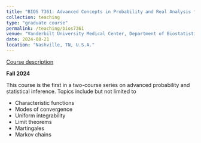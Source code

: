 ```yaml
---
title: "BIOS 7361: Advanced Concepts in Probability and Real Analysis for Biostatisticians"
collection: teaching
type: "graduate course"
permalink: /teaching/bios7361
venue: "Vanderbilt University Medical Center, Department of Biostatistics"
date: 2024-08-21
location: "Nashville, TN, U.S.A."
---
```


[Course description](https://www.vanderbilt.edu/bold/bios7361/)

**Fall 2024**

This course is the first in a two-course series on advanced probability and statistical inference. Topics include but not limited to
* Characteristic functions
* Modes of convergence
* Uniform integrability
* Limit theorems
* Martingales
* Markov chains
